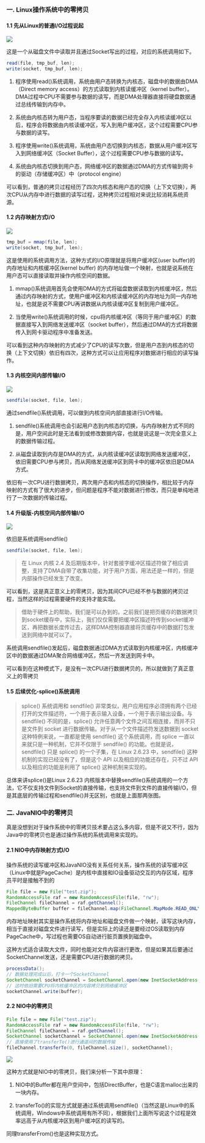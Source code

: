 ### 一. Linux操作系统中的零拷贝
#### 1.1 先从Linux的普通I/O过程说起
![](3.2.3/1.jpg)

这是一个从磁盘文件中读取并且通过Socket写出的过程，对应的系统调用如下。
```java
read(file, tmp_buf, len);
write(socket, tmp_buf, len);
```
1. 程序使用read()系统调用，系统由用户态转换为内核态，磁盘中的数据由DMA（Direct memory access）的方式读取到内核读缓冲区（kernel buffer）。DMA过程中CPU不需要参与数据的读写，而是DMA处理器直接将硬盘数据通过总线传输到内存中。

2. 系统由内核态转为用户态，当程序要读的数据已经完全存入内核读缓冲区以后，程序会将数据由内核读缓冲区，写入到用户缓冲区，这个过程需要CPU参与数据的读写。

3. 程序使用write()系统调用，系统由用户态切换到内核态，数据从用户缓冲区写入到网络缓冲区（Socket Buffer），这个过程需要CPU参与数据的读写。

4. 系统由内核态切换到用户态，网络缓冲区的数据通过DMA的方式传输到网卡的驱动（存储缓冲区）中（protocol engine）

可以看到，普通的拷贝过程经历了四次内核态和用户态的切换（上下文切换），两次CPU从内存中进行数据的读写过程，这种拷贝过程相对来说比较消耗系统资源。
#### 1.2 内存映射方式I/O
![](3.2.3/2.jpg)
```java
tmp_buf = mmap(file, len);
write(socket, tmp_buf, len);
```
这是使用的系统调用方法，这种方式的I/O原理就是将用户缓冲区(user buffer)的内存地址和内核缓冲区(kernel buffer) 的内存地址做一个映射，也就是说系统在用户态可以直接读取并操作内核空间的数据。

1. mmap()系统调用首先会使用DMA的方式将磁盘数据读取到内核缓冲区，然后通过内存映射的方式，使用户缓冲区和内核读缓冲区的内存地址为同一内存地址，也就是说不需要CPU再讲数据从内核读缓冲区复制到用户缓冲区。

2. 当使用write()系统调用的时候，cpu将内核缓冲区（等同于用户缓冲区）的数据直接写入到网络发送缓冲区（socket buffer），然后通过DMA的方式将数据传入到网卡驱动程序中准备发送。

可以看到这种内存映射的方式减少了CPU的读写次数，但是用户态到内核态的切换（上下文切换）依旧有四次，这种方式可以让应用程序对数据进行相应的读写操作。
#### 1.3 内核空间内部传输I/O
![](3.2.3/3.jpg)
```java
sendfile(socket, file, len);
```
通过sendfile()系统调用，可以做到内核空间内部直接进行I/O传输。

1. sendfile()系统调用也会引起用户态到内核态的切换，与内存映射方式不同的是，用户空间此时是无法看到或修改数据内容，也就是说这是一次完全意义上的数据传输过程。

2. 从磁盘读取到内存是DMA的方式，从内核读缓冲区读取到网络发送缓冲区，依旧需要CPU参与拷贝，而从网络发送缓冲区到网卡中的缓冲区依旧是DMA方式。

依旧有一次CPU进行数据拷贝，两次用户态和内核态的切换操作，相比较于内存映射的方式有了很大的进步，但问题是程序不能对数据进行修改，而只是单纯地进行了一次数据的传输过程。
#### 1.4 升级版-内核空间内部传输I/O
![](3.2.3/4.jpg)

依旧是系统调用sendfile()
```java
sendfile(socket, file, len);
```
> 在 Linux 内核 2.4 及后期版本中，针对套接字缓冲区描述符做了相应调整，支持了DMA自带了收集功能，对于用户方面，用法还是一样的，但是内部操作已经发生了改变。

可以看到，这是真正意义上的零拷贝，因为其间CPU已经不参与数据的拷贝过程，当然这样的过程需要硬件的支持才能实现。
> 借助于硬件上的帮助，我们是可以办到的。之前我们是把页缓存的数据拷贝到socket缓存中，实际上，我们仅仅需要把缓冲区描述符传到socket缓冲区，再把数据长度传过去，这样DMA控制器直接将页缓存中的数据打包发送到网络中就可以了。

系统调用sendfile()发起后，磁盘数据通过DMA方式读取到内核缓冲区，内核缓冲区中的数据通过DMA聚合网络缓冲区，然后一齐发送到网卡中。

可以看到在这种模式下，是没有一次CPU进行数据拷贝的，所以就做到了真正意义上的零拷贝
#### 1.5 后续优化-splice()系统调用
> splice() 系统调用和 sendfile() 非常类似，用户应用程序必须拥有两个已经打开的文件描述符，一个用于表示输入设备，一个用于表示输出设备。与 sendfile() 不同的是，splice() 允许任意两个文件之间互相连接，而并不只是文件到 socket 进行数据传输。对于从一个文件描述符发送数据到 socket 这种特例来说，一直都是使用 sendfile() 这个系统调用，而 splice 一直以来就只是一种机制，它并不仅限于 sendfile() 的功能。也就是说，sendfile() 只是 splice() 的一个子集，在 Linux 2.6.23 中，sendfile() 这种机制的实现已经没有了，但是这个 API 以及相应的功能还存在，只不过 API 以及相应的功能是利用了 splice() 这种机制来实现的。

总体来讲splice()是Linux 2.6.23 内核版本中替换sendfile()系统调用的一个方法，它不仅支持文件到Socket的直接传输，也支持文件到文件的直接传输I/O，但是其底层的传输过程和sendfile()并无区别，也就是上面那两张图。
### 二. JavaNIO中的零拷贝
真是没想到对于操作系统中的零拷贝技术要占这么多内容，但是不说又不行，因为Java中的零拷贝也是通过操作系统的系统调用来实现的。
#### 2.1 NIO中内存映射方式I/O
操作系统的读写缓冲区和JavaNIO没有关系任何关系，操作系统的读写缓冲区（Linux中就是PageCache）是内核中直接和IO设备驱动交互的内存区域，程序员平时是接触不到的
```java
File file = new File("test.zip");
RandomAccessFile raf = new RandomAccessFile(file, "rw");
FileChannel fileChannel = raf.getChannel();
MappedByteBuffer buffer = fileChannel.map(FileChannel.MapMode.READ_ONLY, 0, fileChannel.size());
```
内存地址映射其实是操作系统将内存地址和磁盘文件做一个映射，读写这块内存，相当于直接对磁盘文件进行读写，但是实际上的读还是要经过OS读取到内存PageCache中，写过程也需要OS自动进行脏页置换到磁盘中。

这种方式适合读取大文件，同时也能对文件内容进行更改，但是如果其后要通过SocketChannel发送，还是需要CPU进行数据的拷贝。
```java
processData();
// 数据处理完成以后，打卡一个SocketChannel
SocketChannel socketChannel = SocketChannel.open(new InetSocketAddress("", 1234));
// 这时依旧需要CPU将内核缓冲区的内容拷贝到网络缓冲区
socketChannel.write(buffer);
```
#### 2.2 NIO中的零拷贝
```java
File file = new File("test.zip");
RandomAccessFile raf = new RandomAccessFile(file, "rw");
FileChannel fileChannel = raf.getChannel();
SocketChannel socketChannel = SocketChannel.open(new InetSocketAddress("", 1234));
// 直接使用了transferTo()进行通道间的数据传输
fileChannel.transferTo(0, fileChannel.size(), socketChannel);
```
![](3.2.3/5.png)

这种方式就是NIO中的零拷贝，我们来分析一下其中原理：

1. NIO中的Buffer都在用户空间中，包括DirectBuffer，也是C语言malloc出来的一块内存。

2. transferTo()的实现方式就是通过系统调用sendfile()（当然这是Linux中的系统调用，Windows中系统调用有所不同），根据我们上面所写说这个过程是效率远高于从内核缓冲区到用户缓冲区的读写的。

同理transferFrom()也是这种实现方式。
